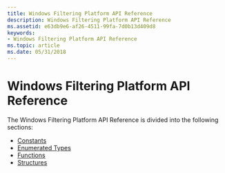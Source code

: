 ```yaml
---
title: Windows Filtering Platform API Reference
description: Windows Filtering Platform API Reference
ms.assetid: e63db9e6-af26-4511-99fa-7d0b13d409d8
keywords:
- Windows Filtering Platform API Reference
ms.topic: article
ms.date: 05/31/2018
---
```


# Windows Filtering Platform API Reference

The Windows Filtering Platform API Reference is divided into the following sections:

-   [Constants](windows-filtering-platform-api-constants.md)
-   [Enumerated Types](fwp-enums.md)
-   [Functions](fwp-functions.md)
-   [Structures](fwp-structs.md)

 

 




